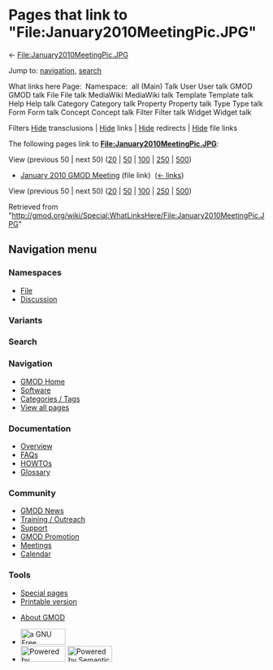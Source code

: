 <div id="mw-page-base" class="noprint">

</div>

<div id="mw-head-base" class="noprint">

</div>

<div id="content" class="mw-body" role="main">

<span id="top"></span>

<div id="mw-js-message" style="display:none;">

</div>



# <span dir="auto">Pages that link to "File:January2010MeetingPic.JPG"</span>

<div id="bodyContent">

<div id="contentSub">

←
[File:January2010MeetingPic.JPG](/wiki/File:January2010MeetingPic.JPG "File:January2010MeetingPic.JPG")

</div>

<div id="jump-to-nav" class="mw-jump">

Jump to: [navigation](#mw-navigation), [search](#p-search)

</div>

<div id="mw-content-text">

What links here Page:  Namespace:  all (Main) Talk User User talk GMOD
GMOD talk File File talk MediaWiki MediaWiki talk Template Template talk
Help Help talk Category Category talk Property Property talk Type Type
talk Form Form talk Concept Concept talk Filter Filter talk Widget
Widget talk

Filters
[Hide](/mediawiki/index.php?title=Special:WhatLinksHere/File:January2010MeetingPic.JPG&hidetrans=1 "Special:WhatLinksHere/File:January2010MeetingPic.JPG")
transclusions \|
[Hide](/mediawiki/index.php?title=Special:WhatLinksHere/File:January2010MeetingPic.JPG&hidelinks=1 "Special:WhatLinksHere/File:January2010MeetingPic.JPG")
links \|
[Hide](/mediawiki/index.php?title=Special:WhatLinksHere/File:January2010MeetingPic.JPG&hideredirs=1 "Special:WhatLinksHere/File:January2010MeetingPic.JPG")
redirects \|
[Hide](/mediawiki/index.php?title=Special:WhatLinksHere/File:January2010MeetingPic.JPG&hideimages=1 "Special:WhatLinksHere/File:January2010MeetingPic.JPG")
file links

The following pages link to
**[File:January2010MeetingPic.JPG](/wiki/File:January2010MeetingPic.JPG "File:January2010MeetingPic.JPG")**:

View (previous 50 \| next 50)
([20](/mediawiki/index.php?title=Special:WhatLinksHere/File:January2010MeetingPic.JPG&limit=20 "Special:WhatLinksHere/File:January2010MeetingPic.JPG")
\|
[50](/mediawiki/index.php?title=Special:WhatLinksHere/File:January2010MeetingPic.JPG&limit=50 "Special:WhatLinksHere/File:January2010MeetingPic.JPG")
\|
[100](/mediawiki/index.php?title=Special:WhatLinksHere/File:January2010MeetingPic.JPG&limit=100 "Special:WhatLinksHere/File:January2010MeetingPic.JPG")
\|
[250](/mediawiki/index.php?title=Special:WhatLinksHere/File:January2010MeetingPic.JPG&limit=250 "Special:WhatLinksHere/File:January2010MeetingPic.JPG")
\|
[500](/mediawiki/index.php?title=Special:WhatLinksHere/File:January2010MeetingPic.JPG&limit=500 "Special:WhatLinksHere/File:January2010MeetingPic.JPG"))

- [January 2010 GMOD
  Meeting](/wiki/January_2010_GMOD_Meeting "January 2010 GMOD Meeting")
  (file link) ‎ <span class="mw-whatlinkshere-tools">([←
  links](/mediawiki/index.php?title=Special:WhatLinksHere&target=January+2010+GMOD+Meeting "Special:WhatLinksHere"))</span>

View (previous 50 \| next 50)
([20](/mediawiki/index.php?title=Special:WhatLinksHere/File:January2010MeetingPic.JPG&limit=20 "Special:WhatLinksHere/File:January2010MeetingPic.JPG")
\|
[50](/mediawiki/index.php?title=Special:WhatLinksHere/File:January2010MeetingPic.JPG&limit=50 "Special:WhatLinksHere/File:January2010MeetingPic.JPG")
\|
[100](/mediawiki/index.php?title=Special:WhatLinksHere/File:January2010MeetingPic.JPG&limit=100 "Special:WhatLinksHere/File:January2010MeetingPic.JPG")
\|
[250](/mediawiki/index.php?title=Special:WhatLinksHere/File:January2010MeetingPic.JPG&limit=250 "Special:WhatLinksHere/File:January2010MeetingPic.JPG")
\|
[500](/mediawiki/index.php?title=Special:WhatLinksHere/File:January2010MeetingPic.JPG&limit=500 "Special:WhatLinksHere/File:January2010MeetingPic.JPG"))

</div>

<div class="printfooter">

Retrieved from
"<http://gmod.org/wiki/Special:WhatLinksHere/File:January2010MeetingPic.JPG>"

</div>

<div id="catlinks" class="catlinks catlinks-allhidden">

</div>

<div class="visualClear">

</div>

</div>

</div>

<div id="mw-navigation">

## Navigation menu

<div id="mw-head">



<div id="left-navigation">

<div id="p-namespaces" class="vectorTabs" role="navigation"
aria-labelledby="p-namespaces-label">

### Namespaces

- <span id="ca-nstab-image"><a href="/wiki/File:January2010MeetingPic.JPG" accesskey="c"
  title="View the file page [c]">File</a></span>
- <span id="ca-talk"><a
  href="/mediawiki/index.php?title=File_talk:January2010MeetingPic.JPG&amp;action=edit&amp;redlink=1"
  accesskey="t"
  title="Discussion about the content page [t]">Discussion</a></span>

</div>

<div id="p-variants" class="vectorMenu emptyPortlet" role="navigation"
aria-labelledby="p-variants-label">

### 

### Variants[](#)

<div class="menu">

</div>

</div>

</div>

<div id="right-navigation">





</div>

<div id="p-search" role="search">

### Search

<div id="simpleSearch">

</div>

</div>

</div>

</div>

<div id="mw-panel">

<div id="p-logo" role="banner">

<a href="/wiki/Main_Page"
style="background-image: url(http://gmod.org/images/GMOD-cogs.png);"
title="Visit the main page"></a>

</div>

<div id="p-Navigation" class="portal" role="navigation"
aria-labelledby="p-Navigation-label">

### Navigation

<div class="body">

- <span id="n-GMOD-Home">[GMOD Home](/wiki/Main_Page)</span>
- <span id="n-Software">[Software](/wiki/GMOD_Components)</span>
- <span id="n-Categories-.2F-Tags">[Categories /
  Tags](/wiki/Categories)</span>
- <span id="n-View-all-pages">[View all
  pages](/wiki/Special:AllPages)</span>

</div>

</div>

<div id="p-Documentation" class="portal" role="navigation"
aria-labelledby="p-Documentation-label">

### Documentation

<div class="body">

- <span id="n-Overview">[Overview](/wiki/Overview)</span>
- <span id="n-FAQs">[FAQs](/wiki/Category:FAQ)</span>
- <span id="n-HOWTOs">[HOWTOs](/wiki/Category:HOWTO)</span>
- <span id="n-Glossary">[Glossary](/wiki/Glossary)</span>

</div>

</div>

<div id="p-Community" class="portal" role="navigation"
aria-labelledby="p-Community-label">

### Community

<div class="body">

- <span id="n-GMOD-News">[GMOD News](/wiki/GMOD_News)</span>
- <span id="n-Training-.2F-Outreach">[Training /
  Outreach](/wiki/Training_and_Outreach)</span>
- <span id="n-Support">[Support](/wiki/Support)</span>
- <span id="n-GMOD-Promotion">[GMOD
  Promotion](/wiki/GMOD_Promotion)</span>
- <span id="n-Meetings">[Meetings](/wiki/Meetings)</span>
- <span id="n-Calendar">[Calendar](/wiki/Calendar)</span>

</div>

</div>

<div id="p-tb" class="portal" role="navigation"
aria-labelledby="p-tb-label">

### Tools

<div class="body">

- <span id="t-specialpages"><a href="/wiki/Special:SpecialPages" accesskey="q"
  title="A list of all special pages [q]">Special pages</a></span>
- <span id="t-print"><a
  href="/mediawiki/index.php?title=Special:WhatLinksHere/File:January2010MeetingPic.JPG&amp;printable=yes"
  rel="alternate" accesskey="p"
  title="Printable version of this page [p]">Printable version</a></span>

</div>

</div>

</div>

</div>

<div id="footer" role="contentinfo">

- <span id="footer-places-about">[About
  GMOD](/wiki/GMOD:About "GMOD:About")</span>

<!-- -->

- <span id="footer-copyrightico">[<img src="http://www.gnu.org/graphics/gfdl-logo-small.png" width="88"
  height="31" alt="a GNU Free Documentation License" />](http://www.gnu.org/licenses/fdl-1.3.html)</span>
- <span id="footer-poweredbyico">[<img src="/mediawiki/skins/common/images/poweredby_mediawiki_88x31.png"
  width="88" height="31" alt="Powered by MediaWiki" />](//www.mediawiki.org/)
  [<img
  src="/mediawiki/extensions/SemanticMediaWiki/includes/../resources/images/smw_button.png"
  width="88" height="31" alt="Powered by Semantic MediaWiki" />](https://www.semantic-mediawiki.org/wiki/Semantic_MediaWiki)</span>

<div style="clear:both">

</div>

</div>

